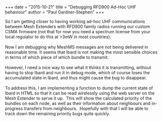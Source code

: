 +++
date = "2015-10-21"
title = "Debugging RFD900 Ad-Hoc UHF behaviour"
author = "Paul Gardner-Stephen"
+++

<div class="post-body entry-content" id="post-body-2821876179137443684" itemprop="description articleBody">
So I am getting closer to having working ad-hoc UHF communications between Mesh Extenders with RFD900 family radios running our custom CSMA firmware (not that for now you need a spectrum license from your local regulator to do this at &gt;3mW in most countries).<br/>
<br/>
Now I am debugging why MeshMS messages are not being delivered in reasonable time. It seems that lbard is not making the most sensible choices in terms of which piece of which bundle to transmit. <br/>
<br/>
However, I need a nice way to see what it thinks it is transmitting, without having to stop lbard and run it in debug mode, which of course loses the accumulated state in lbard, and thus might cause the bug to disappear.<br/>
<br/>
To address this, I am implementing a function to dump the current state of lbard in HTML so that it can be read wirelessly using the web server on the Mesh Extender to serve it up.  This will show the calculated priority of the bundles on each node, as well as their information about neighbours and in-progress transfers from neighbours.  Hopefully with that I will be able to track down the remaining priority bugs quite quickly.
<div></div>
</div>